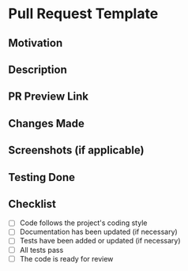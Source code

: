 # Pull Request Template

## Motivation
<!-- Why are you making this change? What problem does it solve? -->

## Description
<!-- Describe your changes in detail -->

## PR Preview Link
<!-- Add a link to the deployed preview if available -->

## Changes Made
<!-- List the specific changes you've made -->

## Screenshots (if applicable)
<!-- Add screenshots to demonstrate the changes if relevant -->

## Testing Done
<!-- Describe the testing you have done to verify your changes -->

## Checklist
<!-- Mark the items you've completed -->
- [ ] Code follows the project's coding style
- [ ] Documentation has been updated (if necessary)
- [ ] Tests have been added or updated (if necessary)
- [ ] All tests pass
- [ ] The code is ready for review